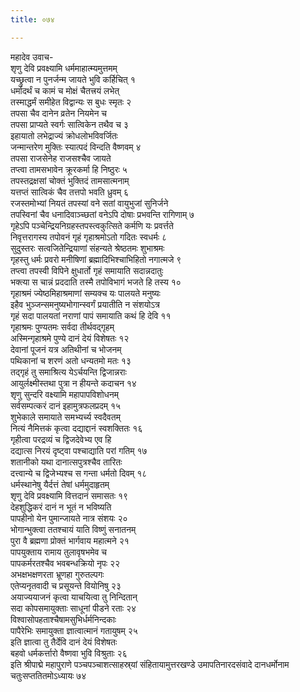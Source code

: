 ```yaml
---
title: ०७४

---
```

महादेव उवाच-  
शृणु देवि प्रवक्ष्यामि धर्ममाहात्म्यमुत्तमम्  
यच्छ्रुत्वा न पुनर्जन्म जायते भुवि कर्हिचित् १  
धर्मादर्थं च कामं च मोक्षं चैतत्त्रयं लभेत्  
तस्माद्धर्मं समीहेत विद्वान्यः स बुधः स्मृतः २  
तपसा चैव दानेन व्रतेन नियमेन च  
तपसा प्राप्यते स्वर्गः सात्विकेन तथैव च ३  
इहायातो लभेद्राज्यं क्रोधलोभविवर्जितः  
जन्मान्तरेण मुक्तिः स्यात्पदं विन्दति वैष्णवम् ४  
तपसा राजसेनेह राजसश्चैव जायते  
तप्त्वा तामसभावेन क्रूरकर्मा हि निष्ठुरः ५  
तपस्तद्रक्षसां चोक्तं भुक्तिदं तामसात्मनाम्  
यत्तप्तं सात्विकं चैव तत्तपो भवति ध्रुवम् ६  
रजस्तमोभ्यां नियतं तपस्यां वने सतां वायुभुजां सुनिर्जने  
तपस्विनां चैव धनादिवाञ्च्छतां वनेऽपि दोषाः प्रभवन्ति रागिणाम् ७  
गृहेऽपि पञ्चेन्द्रियनिग्रहस्तपस्त्वकुत्सिते कर्मणि यः प्रवर्त्तते  
निवृत्तरागस्य तपोवनं गृहं गृहाश्रमोऽतो गदितः स्वधर्मः ८  
सुदुस्तरः सत्वजितेन्द्रियाणां संहन्यते श्रेष्ठतमः शुभाश्रमः  
गृहस्तु धर्मः प्रवरो मनीषिणां ब्रह्मादिभिश्चाभिहितो नगात्मजे ९  
तप्त्वा तपस्वी विपिने क्षुधार्तो गृहं समायाति सदान्नदातुः  
भक्त्या स चान्नं प्रददाति तस्मै तपोविभागं भजते हि तस्य १०  
गृहाश्रमं ज्येष्ठमिहाश्रमाणां सम्यक्च यः पालयते मनुष्यः  
इहैव भुञ्जन्समनुष्यभोगान्स्वर्गं प्रयातीति न संशयोऽत्र  
गृहं सदा पालयतां नराणां पापं समायाति कथं हि देवि ११  
गृहाश्रमः पुण्यतमः सर्वदा तीर्थवद्गृहम्  
अस्मिन्गृहाश्रमे पुण्ये दानं देयं विशेषतः १२  
देवानां पूजनं यत्र अतिथीनां च भोजनम्  
पथिकानां च शरणं अतो धन्यतमो मतः १३  
तद्गृहं तु समाश्रित्य येऽर्चयन्ति द्विजान्नराः  
आयुर्लक्ष्मीस्तथा पुत्रा न हीयन्ते कदाचन १४  
शृणु सुन्दरि वक्ष्यामि महापापविशोधनम्  
सर्वसम्पत्करं दानं इहामुत्रफलप्रदम् १५  
शुभेकाले समायाते समभ्यर्च्य स्वदैवतम्  
नित्यं नैमित्तकं कृत्वा दद्याद्दानं स्वशक्तितः १६  
गृहीत्वा परद्रव्यं च द्विजदेवेभ्य एव हि  
दद्यात्स निरयं दृष्ट्वा पश्चाद्याति परां गतिम् १७  
शतानीको यथा दानात्सपुत्रश्चैव तारितः  
दत्त्वान्ये च द्विजेभ्यश्च स गन्ता धर्मतो दिवम् १८  
धर्मस्थानेषु यैर्दत्तं तेषां धर्ममुदाहृतम्  
शृणु देवि प्रवक्ष्यामि वित्तदानं समासतः १९  
देहशुद्धिकरं दानं न भूतं न भविष्यति  
पापहीनो येन पुमान्जायते नात्र संशयः २०  
भोगान्भुक्त्वा ततश्चायं याति विष्णुं सनातनम्  
पुरा वै ब्रह्मणा प्रोक्तं भार्गवाय महात्मने २१  
पापयुक्ताय रामाय तुलावृषभमेव च  
पापकर्मरतश्चैव भवबन्धक्रियो नृपः २२  
अभक्षभक्षणरता भ्रूणहा गुरुतल्पगः  
एतेप्यनृतवादी च प्रसूयन्ते वियोनिषु २३  
अयाज्ययाजनं कृत्वा याचयित्वा तु निन्दितान्  
सदा कोपसमायुक्ताः साधूनां पीडने रताः २४  
विश्वासोपहताश्चैषामसुभिर्धर्मनिन्दकाः  
पापैरेभिः समायुक्ता ज्ञात्वात्मानं गतायुषम् २५  
इति ज्ञात्वा तु तैर्देवि दानं देयं विशेषतः  
बहवो धर्मकर्त्तारो वैष्णवा भुवि विश्रुताः २६  
इति श्रीपाद्मे महापुराणे पञ्चपञ्चाशत्साहस्र्यां संहितायामुत्तरखण्डे उमापतिनारदसंवादे दानधर्मोनाम चतुःसप्ततितमोऽध्यायः ७४